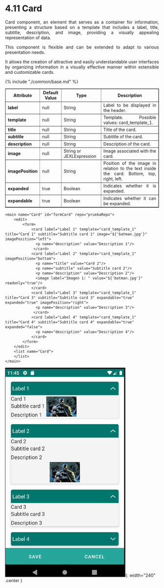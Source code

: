# 4.11 Card
<div style="text-align: justify;">
<p>Card component, an element that serves as a container for information, presenting a structure based on a template that includes a label, title, subtitle, description, and image, providing a visually appealing representation of data.</p>
<p>This component is flexible and can be extended to adapt to various presentation needs.</p>
<p>It allows the creation of attractive and easily understandable user interfaces by organizing information in a visually effective manner within extensible and customizable cards.</p>
</div>
<table border="1">
    <thead>
        <tr>
            <th colspan="2">Attribute</th>
            <th>Default Value</th>
            <th>Type</th>
            <th>Description</th>
         </tr>
    </thead>
    <tbody>
        {% include "./common/base.md" %}
         <tr>
            <td colspan="2"><strong>label</strong></td>
            <td>null</td>
            <td>String</td>
            <td style="text-align: justify;">Label to be displayed in the header.</td>
        </tr>
        <tr>
            <td colspan="2"><strong>template</strong></td>
            <td>null</td>
            <td>String</td>
            <td style="text-align: justify;">Template. Possible values: card_template_1. </td>
        </tr>
        <tr>
            <td colspan="2"><strong>title</strong></td>
            <td>null</td>
            <td>String</td>
            <td style="text-align: justify;">Title of the card.</td>
        </tr>
        <tr>
            <td colspan="2"><strong>subtitle</strong></td>
            <td>null</td>
            <td>String</td>
            <td style="text-align: justify;">Subtitle of the card.</td>
        </tr>
        <tr>
            <td colspan="2"><strong>description</strong></td>
            <td>null</td>
            <td>String</td>
            <td style="text-align: justify;">Description of the card.</td>
        </tr>
        <tr>
            <td colspan="2"><strong>image</strong></td>
            <td>null</td>
            <td>String or JEXLExpression</td>
            <td style="text-align: justify;">Image associated with the card.</td>
        </tr>
        <tr>
            <td colspan="2"><strong>imagePosition</strong></td>
            <td>null</td>
            <td>String</td>
            <td style="text-align: justify;">Position of the image in relation to the text inside the card: Bottom, top, right, left.</td>
        </tr>
       <tr>
            <td colspan="2"><strong>expanded</strong></td>
            <td>true</td>
            <td>Boolean</td>
            <td style="text-align: justify;">Indicates whether it is expanded.</td>
        </tr>
        <tr>
            <td colspan="2"><strong>expandable</strong></td>
            <td>true</td>
            <td>Boolean</td>
            <td style="text-align: justify;">Indicates whether it can be expanded.</td>
        </tr>
   </tbody>
</table>

    <main name="Card" id="formCard" repo="pruebaRepo">
        <edit>
            <form>
                <card label="Label 1" template="card_template_1" title="Card 1" subtitle="Subtitle card 1" image="${'batman.jpg'}" imagePosition="left">
                  <p name="description" value="Description 1"/>
                 </card>
                <card label="Label 2" template="card_template_1" imagePosition="bottom">
                  <p name="title" value="Card 2"/>
                  <p name="subtitle" value="Subtitle card 2"/>
                  <p name="description" value="Description 2"/>
                  <image label="Imagen 1: " value="${'batman.jpg'}" readonly="true"/>
                </card>
                <card label="Label 3" template="card_template_1" title="Card 3" subtitle="Subtitle card 3" expandable="true" expanded="true" imagePosition="right">
                  <p name="description" value="Description 3"/>
                 </card>
                <card label="Label 4" template="card_template_1" title="Card 4" subtitle="Subtitle card 4" expandable="true" expanded="false">
                  <p name="description" value="Description 4"/>
                </card>
            </form>
        </edit>
        <list name="Card">
        </list>
    </main>

![img.png](../img/card.png){: width="240" .center }
